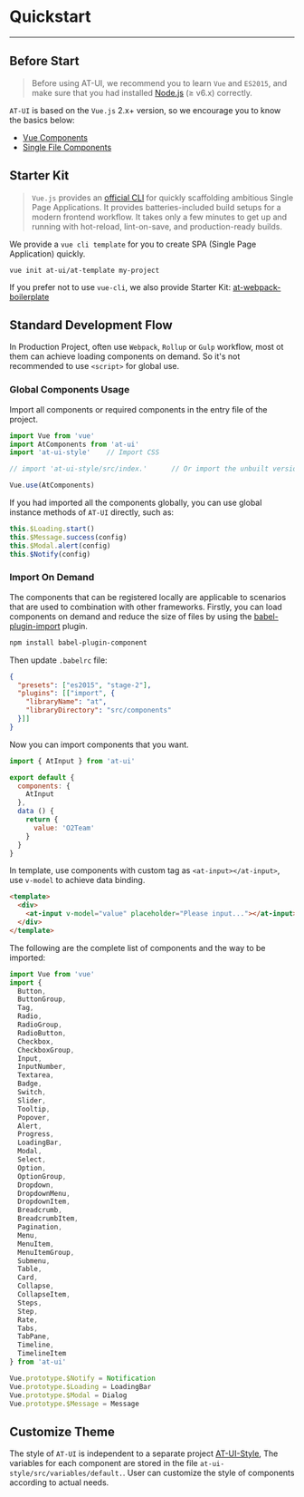 
# Quickstart

----

## Before Start

> Before using AT-UI, we recommend you to learn `Vue` and `ES2015`, and make sure that you had installed [Node.js](https://nodejs.org/en/) (≥ v6.x) correctly.

`AT-UI` is based on the `Vue.js` 2.x+ version, so we encourage you to know the basics below:

- [Vue Components](https://cn.vuejs.org/v2/guide/components.html)
- [Single File Components](https://cn.vuejs.org/v2/guide/single-file-components.html)

## Starter Kit

>  `Vue.js` provides an [official CLI](https://github.com/vuejs/vue-cli) for quickly scaffolding ambitious Single Page Applications. It provides batteries-included build setups for a modern frontend workflow. It takes only a few minutes to get up and running with hot-reload, lint-on-save, and production-ready builds.

We provide a `vue cli template` for you to create SPA (Single Page Application) quickly.

```shell
vue init at-ui/at-template my-project
```

If you prefer not to use `vue-cli`, we also provide Starter Kit: [at-webpack-boilerplate](https://github.com/at-ui/at-webpack-boilerplate)

## Standard Development Flow

In Production Project, often use `Webpack`, `Rollup` or `Gulp` workflow, most ot them can achieve loading components on demand. So it's not recommended to use `<script>` for global use.

### Global Components Usage

Import all components or required components in the entry file of the project.

```js
import Vue from 'vue'
import AtComponents from 'at-ui'
import 'at-ui-style'    // Import CSS

// import 'at-ui-style/src/index.'      // Or import the unbuilt version of 

Vue.use(AtComponents)
```

If you had imported all the components globally, you can use global instance methods of `AT-UI` directly, such as:

```js
this.$Loading.start()
this.$Message.success(config)
this.$Modal.alert(config)
this.$Notify(config)
```

### Import On Demand

The components that can be registered locally are applicable to scenarios that are used to combination with other frameworks. Firstly, you can load components on demand and reduce the size of files by using the [babel-plugin-import](https://github.com/ant-design/babel-plugin-import) plugin.

```bash
npm install babel-plugin-component
```

Then update `.babelrc` file:

```json
{
  "presets": ["es2015", "stage-2"],
  "plugins": [["import", {
    "libraryName": "at",
    "libraryDirectory": "src/components"
  }]]
}
```

Now you can import components that you want.

```js
import { AtInput } from 'at-ui'

export default {
  components: {
    AtInput
  },
  data () {
    return {
      value: 'O2Team'
    }
  }
}
```

In template, use components with custom tag as `<at-input></at-input>`, use `v-model` to achieve data binding.

```html
<template>
  <div>
    <at-input v-model="value" placeholder="Please input..."></at-input>
  </div>
</template>
```

The following are the complete list of components and the way to be imported:

```js
import Vue from 'vue'
import {
  Button,
  ButtonGroup,
  Tag,
  Radio,
  RadioGroup,
  RadioButton,
  Checkbox,
  CheckboxGroup,
  Input,
  InputNumber,
  Textarea,
  Badge,
  Switch,
  Slider,
  Tooltip,
  Popover,
  Alert,
  Progress,
  LoadingBar,
  Modal,
  Select,
  Option,
  OptionGroup,
  Dropdown,
  DropdownMenu,
  DropdownItem,
  Breadcrumb,
  BreadcrumbItem,
  Pagination,
  Menu,
  MenuItem,
  MenuItemGroup,
  Submenu,
  Table,
  Card,
  Collapse,
  CollapseItem,
  Steps,
  Step,
  Rate,
  Tabs,
  TabPane,
  Timeline,
  TimelineItem
} from 'at-ui'

Vue.prototype.$Notify = Notification
Vue.prototype.$Loading = LoadingBar
Vue.prototype.$Modal = Dialog
Vue.prototype.$Message = Message
```

## Customize Theme

The style of `AT-UI` is independent to a separate project [AT-UI-Style](https://github.com/at-ui/at-ui-style), The variables for each component are stored in the file `at-ui-style/src/variables/default.`. User can customize the style of components according to actual needs.
